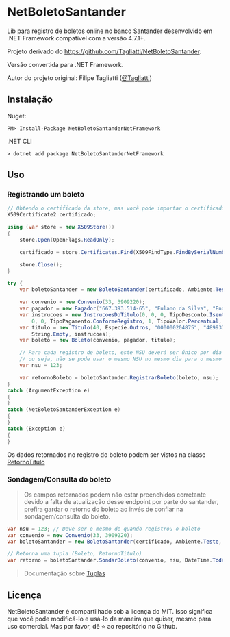 # NetBoletoSantander
Lib para registro de boletos online no banco Santander desenvolvido em .NET Framework compatível com a versão 4.7.1+.

Projeto derivado do https://github.com/Tagliatti/NetBoletoSantander.

Versão convertida para .NET Framework.

Autor do projeto original: Filipe Tagliatti ([@Tagliatti](https://github.com/Tagliatti))

## Instalação
Nuget:
```
PM> Install-Package NetBoletoSantanderNetFramework
```
.NET CLI
```
> dotnet add package NetBoletoSantanderNetFramework
```

## Uso
### Registrando um boleto
``` c#
// Obtendo o certificado da store, mas você pode importar o certificado de outras maneiras.
X509Certificate2 certificado;

using (var store = new X509Store())
{
    store.Open(OpenFlags.ReadOnly);

    certificado = store.Certificates.Find(X509FindType.FindBySerialNumber, "6v45w6v456v45644d", true)[0];

    store.Close();
}

try {
    var boletoSantander = new BoletoSantander(certificado, Ambiente.Teste, "VT8E");

    var convenio = new Convenio(33, 3909220);
    var pagador = new Pagador("667.393.514-65", "Fulano da Silva", "Endereço", "Bairro", "Cidade", "MG", "69945-000");
    var instrucoes = new InstrucoesDoTitulo(0, 0, 0, TipoDesconto.Isento, 0, DateTime.Today, 0, TipoProtesto.NaoProtestar, 
        0, 0, TipoPagamento.ConformeRegistro, 1, TipoValor.Percentual, 100, 100);
    var titulo = new Titulo(40, Especie.Outros, "000000204875", "4899379", DateTime.Today, DateTime.Today, 
        String.Empty, instrucoes);
    var boleto = new Boleto(convenio, pagador, titulo);

    // Para cada registro de boleto, este NSU deverá ser único por dia e por convênio, 
    // ou seja, não se pode usar o mesmo NSU no mesmo dia para o mesmo convênio.
    var nsu = 123;

    var retornoBoleto = boletoSantander.RegistrarBoleto(boleto, nsu);
}
catch (ArgumentException e)
{
}
catch (NetBoletoSantanderException e)
{
}
catch (Exception e)
{
}
```
Os dados retornados no registro do boleto podem ser vistos na classe [RetornoTitulo](https://github.com/Tagliatti/NetBoletoSantander/blob/master/NetBoletoSantander/RetornoTitulo.cs)

### Sondagem/Consulta do boleto
> Os campos retornados podem não estar preenchidos corretante devido a falta de atualização desse endpoint por parte do santander, prefira gardar o retorno do boleto ao invés de confiar na sondagem/consulta do boleto.

``` c#
var nsu = 123; // Deve ser o mesmo de quando registrou o boleto
var convenio = new Convenio(33, 3909220);
var boletoSantander = new BoletoSantander(certificado, Ambiente.Teste, "VT8E");

// Retorna uma tupla (Boleto, RetornoTitulo)
var retorno = boletoSantander.SondarBoleto(convenio, nsu, DateTime.Today);
```
> Documentação sobre [Tuplas](https://docs.microsoft.com/pt-br/dotnet/csharp/tuples)

## Licença
NetBoletoSantander é compartilhado sob a licença do MIT. Isso significa que você pode modificá-lo e usá-lo da maneira que quiser, mesmo para uso comercial. Mas por favor, dê ⭐️ ao repositório no Github.
